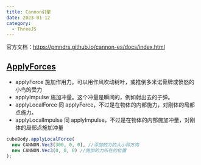 ```yaml
---
title: Cannon引擎
date: 2023-01-12
category:
  - ThreeJS
---
```


官方文档：https://pmndrs.github.io/cannon-es/docs/index.html

## [ApplyForces](https://pmndrs.github.io/cannon-es/docs/classes/Body.html#applyForce)

- applyForce 施加作用力。可以用作风吹动树叶，或推倒多米诺骨牌或愤怒的小鸟的受力
- applyImpulse 施加冲量。这个冲量是瞬间的，例如射出去的子弹。
- applyLocalForce 同 applyForce，不过是在物体的内部施力，对刚体的局部点施力。
- applyLocalImpulse 同 applyImpulse，不过是在物体的内部施加冲量，对刚体的局部点施加冲量

```js
cubeBody.applyLocalForce(
  new CANNON.Vec3(300, 0, 0), //添加的力的大小和方向
  new CANNON.Vec3(0, 0, 0) //施加的力所在的位置
);
```

<div ref="cannon"></div>

<script setup> 
import {ref, onMounted} from 'vue'
import * as dat from 'lil-gui'
import * as THREE from "three";
import { OrbitControls } from "three/examples/jsm/controls/OrbitControls";
import * as CANNON from "cannon-es";


const cannon = ref();

const init = () => {



const scene = new THREE.Scene();
const camera = new THREE.PerspectiveCamera(
  75,
  2,
  0.1,
  300
);

camera.position.set(0, 0, 18);
scene.add(camera);



const cubeArr = [];
//设置物体材质
const cubeWorldMaterial = new CANNON.Material('cube')


const createCube = () => {
    const cubeGeometry = new THREE.BoxBufferGeometry(1,1,1);
    const cubeMaterial = new THREE.MeshStandardMaterial();
    const cube = new THREE.Mesh(cubeGeometry,cubeMaterial);
    cube.castShadow = true 
    scene.add(cube)
    // 创建物理cube形状
    const cubeShape = new CANNON.Box(new CANNON.Vec3(0.5,0.5,0.5));

    // 创建物理世界的物体
    const cubeBody = new CANNON.Body({
      shape: cubeShape,
      position: new CANNON.Vec3(0, 0, 0),
      //   小球质量
      mass: 1,
      //   物体材质
      material: cubeWorldMaterial,
    });

    cubeBody.applyLocalForce(
      new CANNON.Vec3(300, 0, 0), //添加的力的大小和方向
      new CANNON.Vec3(0, 0, 0) //施加的力所在的位置
    );

    // 将物体添加至物理世界
    world.addBody(cubeBody);
    // 添加监听碰撞事件
    function HitEvent(e) {
      // 获取碰撞的强度
      //   console.log("hit", e);
      const impactStrength = e.contact.getImpactVelocityAlongNormal();
      if (impactStrength > 2) {
        //   重新从零开始播放
        hitSound.currentTime = 0;
        hitSound.volume = impactStrength / 12;
        hitSound.play();
      }
    }
    cubeBody.addEventListener("collide", HitEvent);
    cubeArr.push({
      mesh: cube,
      body: cubeBody,
    });
}



//添加环境光和平行光
const ambientLight = new THREE.AmbientLight(0xffffff, 0.5);
scene.add(ambientLight);
const dirLight = new THREE.DirectionalLight(0xffffff, 0.5);
dirLight.position.set(0, 0, 1);

dirLight.castShadow = true;
scene.add(dirLight);

if(!__VUEPRESS_SSR__){
    window.addEventListener('click',createCube);
}


const floor = new THREE.Mesh(
  new THREE.PlaneBufferGeometry(5, 5),
  new THREE.MeshStandardMaterial()
);

floor.position.set(0, -5, 0);
floor.rotation.x = -Math.PI / 2;
floor.receiveShadow = true;
scene.add(floor);


const world = new CANNON.World();
world.gravity.set(0, -9.8, 0);


const hitSound = new Audio("/assets/audio/metalHit.mp3");


const floorShape = new CANNON.Plane();
const floorBody = new CANNON.Body();
const floorMaterial = new CANNON.Material("floor")
floorBody.material = floorMaterial;
// 当质量为0的时候，可以使得物体保持不动
floorBody.mass = 0;
floorBody.addShape(floorShape);

floorBody.position.set(0,-5,0);
floorBody.quaternion.setFromAxisAngle(new CANNON.Vec3(1,0,0),-Math.PI /2);

world.addBody(floorBody);

const defaultContactMaterial = new CANNON.ContactMaterial(
  cubeWorldMaterial,
  floorMaterial,
  {
    //   摩擦力
    friction: 0.1,
    // 弹性
    restitution: 0.7,
  }
);


// 讲材料的关联设置添加的物理世界
world.addContactMaterial(defaultContactMaterial);

// 设置世界碰撞的默认材料，如果材料没有设置，都用这个
world.defaultContactMaterial = defaultContactMaterial;

const renderer = new THREE.WebGLRenderer()

renderer.setSize(cannon.value.offsetWidth,cannon.value.offsetWidth/2)

renderer.shadowMap.enabled = true
cannon.value.appendChild(renderer.domElement);

const controls = new OrbitControls(camera,renderer.domElement)
controls.enableDamping = true 
// 设置时钟
const clock = new THREE.Clock();
const render = () => {
    let deltaTime = clock.getDelta();
    world.step(1/120,deltaTime);

    cubeArr.forEach((item) => {
        item.mesh.position.copy(item.body.position);
        item.mesh.quaternion.copy(item.body.quaternion);
    })
    renderer.render(scene,camera);
    requestAnimationFrame(render)
}
render()


if(!__VUEPRESS_SSR__){ 
    window.addEventListener('resize',()=>{
        renderer.setSize(cannon.value.offsetWidth,cannon.value.offsetWidth/2)
        renderer.setPixelRation(window.devicePixelRation)
    })
}




}

onMounted(()=>{
    init();
})
</script>

